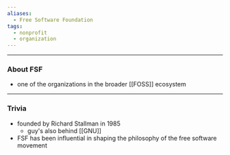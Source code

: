 ```yaml
---
aliases:
  - Free Software Foundation
tags:
  - nonprofit
  - organization
---
```

---

### About FSF

- one of the organizations in the broader [[FOSS]] ecosystem

---

### Trivia

- founded by Richard Stallman in 1985
	- guy's also behind [[GNU]]
- FSF has been influential in shaping the philosophy of the free software movement